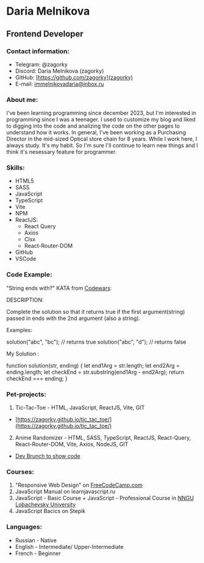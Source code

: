 # Daria Melnikova

## Frontend Developer

### Contact information:

- Telegram: @zagorky
- Discord: Daria Melnikova (zagorky)
- GitHub: [https://github.com/zagorky](zagorky)
- E-mail: immelnikovadaria@inbox.ru

### About me:

I've been learning programming since december 2023, but I'm interested in programming since I was a teenager. I used to customize my blog and liked to digging into the code and analizing the code on the other pages to understand how it works.
In general, I've been working as a Purchasing Director in the mid-sized Optical store chain for 8 years. While I work here, I always study. It's my habit. So I'm sure I'll continue to learn new things and I think it's nesessary feature for programmer.

### Skills:

- HTML5
- SASS
- JavaScript
- TypeScript
- Vite
- NPM
- ReactJS:
  - React Query
  - Axios
  - Clsx
  - React-Router-DOM
- GitHub
- VSCode

### Code Example:

"String ends with?" KATA from [Codewars](https://www.codewars.com/kata/51f2d1cafc9c0f745c00037d):

DESCRIPTION:

Complete the solution so that it returns true if the first argument(string) passed in ends with the 2nd argument (also a string).

Examples:

solution("abc", "bc"); // returns true
solution("abc", "d"); // returns false

My Solution :

function solution(str, ending) {
let end1Arg = str.length;
let end2Arg = ending.length;
let checkEnd = str.substring(end1Arg - end2Arg);
return checkEnd === ending;
}

### Pet-projects:

1. Tic-Tac-Toe - HTML, JavaScript, ReactJS, Vite, GIT

- [https://zagorky.github.io/tic_tac_toe/](https://zagorky.github.io/tic_tac_toe/)

2. Anime Randomizer - HTML, SASS, TypeScript, ReactJS, React-Query, React-Router-DOM, Vite, Axios, NodeJS, GIT

- [Dev Brunch to show code](https://github.com/zagorky/JS_TS_REACT_Project/tree/dev/)

### Courses:

1. "Responsive Web Design" on [FreeCodeCamp.com](https://www.freecodecamp.org/learn)
2. JavaScript Manual on learnjavascript.ru
3. JavaScript - Basic Course + JavaScript - Professional Course in [NNGU Lobachevsky University](https://fpk.unn.ru/kursy-programmirovaniya/kursy-programmirovaniya-na-javascript/)
4. JavaScript Bacics on Stepik

### Languages:

- Russian - Native
- English - Intermediate/ Upper-Intermediate
- French - Beginner
